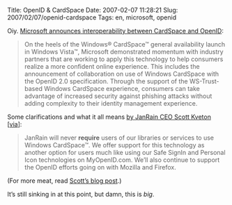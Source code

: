 Title: OpenID & CardSpace
Date: 2007-02-07 11:28:21
Slug: 2007/02/07/openid-cardspace
Tags: en, microsoft, openid


Oiy. [Microsoft announces interoperability between CardSpace and OpenID][1]:

> On the heels of the Windows® CardSpace™ general availability launch in
Windows Vista™, Microsoft demonstrated momentum with industry partners that
are working to apply this technology to help consumers realize a more
confident online experience. This includes the announcement of collaboration
on use of Windows CardSpace with the OpenID 2.0 specification. Through the
support of the WS-Trust-based Windows CardSpace experience, consumers can take
advantage of increased security against phishing attacks without adding
complexity to their identity management experience.

Some clarifications and what it all means [by JanRain CEO Scott Kveton][2]
[[via][3]]:

> JanRain will never **require** users of our libraries or services to use
Windows CardSpace™. We offer support for this technology as another option for
users much like using our Safe SignIn and Personal Icon technologies on
MyOpenID.com. We’ll also continue to support the OpenID efforts going on with
Mozilla and Firefox.

(For more meat, read [Scott’s blog post][2].)

It’s still sinking in at this point, but damn, this is _big_.

   [1]: http://www.microsoft.com/presspass/press/2007/feb07/02-06RSA07KeynotePR.mspx
   [2]: http://kveton.com/blog/?p=221
   [3]: http://simonwillison.net/2007/Feb/7/kveton/
